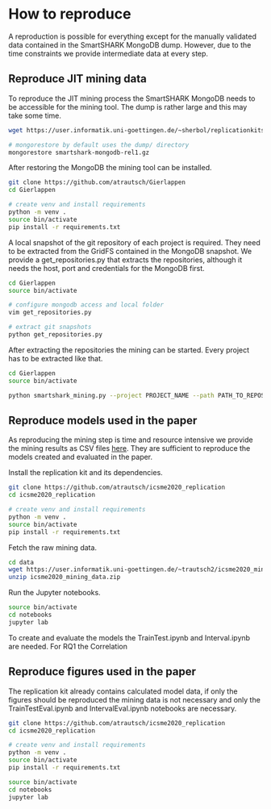 # How to reproduce

A reproduction is possible for everything except for the manually validated data contained in the SmartSHARK MongoDB dump. However, due to the time constraints we provide intermediate data at every step.

## Reproduce JIT mining data
To reproduce the JIT mining process the SmartSHARK MongoDB needs to be accessible for the mining tool. The dump is rather large and this may take some time.

```bash
wget https://user.informatik.uni-goettingen.de/~sherbol/replicationkits/replication-kit-emse-2020-defect-prediction-data/smartshark-mongodb-rel1.gz

# mongorestore by default uses the dump/ directory
mongorestore smartshark-mongodb-rel1.gz
```

After restoring the MongoDB the mining tool can be installed.

```bash
git clone https://github.com/atrautsch/Gierlappen
cd Gierlappen

# create venv and install requirements
python -m venv .
source bin/activate
pip install -r requirements.txt
```

A local snapshot of the git repository of each project is required. They need to be extracted from the GridFS contained in the MongoDB snapshot.
We provide a get_repositories.py that extracts the repositories, although it needs the host, port and credentials for the MongoDB first.

```bash
cd Gierlappen
source bin/activate

# configure mongodb access and local folder
vim get_repositories.py

# extract git snapshots
python get_repositories.py
```

After extracting the repositories the mining can be started.
Every project has to be extracted like that.

```bash
cd Gierlappen
source bin/activate

python smartshark_mining.py --project PROJECT_NAME --path PATH_TO_REPOSITORY --file-check --label-name JLMIV+R --db-host SMARTSHARK_MONGODB_HOST --db-port SMARTSHARK_MONGODB_PORT --db-name SMARTSHARK_MONGODB_DATABASE --db-user SMARTSHARK_MONGODB_USER --db-pw SMARTSHARK_MONGODB_PASSWORD --db-auth SMARTSHARK_MONGODB_AUTHENTICATION_SOURCE
```


## Reproduce models used in the paper

As reproducing the mining step is time and resource intensive we provide the mining results as CSV files [here](https://hdl.handle.net/21.11101/0000-0007-E7D1-8). They are sufficient to reproduce the models created and evaluated in the paper.

Install the replication kit and its dependencies.
```bash
git clone https://github.com/atrautsch/icsme2020_replication
cd icsme2020_replication

# create venv and install requirements
python -m venv .
source bin/activate
pip install -r requirements.txt
```

Fetch the raw mining data.
```bash
cd data
wget https://user.informatik.uni-goettingen.de/~trautsch2/icsme2020_mining_data.zip
unzip icsme2020_mining_data.zip
```

Run the Jupyter notebooks.

```bash
source bin/activate
cd notebooks
jupyter lab
```

To create and evaluate the models the TrainTest.ipynb and Interval.ipynb are needed. For RQ1 the Correlation


## Reproduce figures used in the paper

The replication kit already contains calculated model data, if only the figures should be reproduced the mining data is not necessary and only the TrainTestEval.ipynb and IntervalEval.ipynb notebooks are necessary.

```bash
git clone https://github.com/atrautsch/icsme2020_replication
cd icsme2020_replication

# create venv and install requirements
python -m venv .
source bin/activate
pip install -r requirements.txt
```

```bash
source bin/activate
cd notebooks
jupyter lab
```